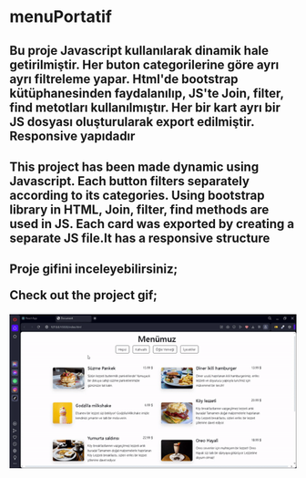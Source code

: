 # menuPortatif
<h2>Bu proje Javascript kullanılarak dinamik hale getirilmiştir.
Her buton categorilerine göre ayrı ayrı filtreleme yapar.
Html'de bootstrap kütüphanesinden faydalanılıp,
JS'te Join, filter, find metotları kullanılmıştır.
Her bir kart ayrı bir JS dosyası oluşturularak export edilmiştir. Responsive yapıdadır<h2>

<h2>This project has been made dynamic using Javascript.
Each button filters separately according to its categories.
Using bootstrap library in HTML,
Join, filter, find methods are used in JS.
Each card was exported by creating a separate JS file.It has a responsive structure<h2>

Proje gifini inceleyebilirsiniz;

Check out the project gif;


![](/image/ezgif.com-video-to-gif%20(10).gif)







